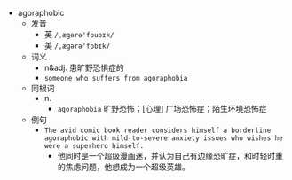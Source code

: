 - agoraphobic
  - 发音
    - 英 `/ˌægərə'foubɪk/`
    - 美 `/,æɡərə'fobɪk/`
  - 词义
    - n&adj. 患旷野恐惧症的
    - `someone who suffers from agoraphobia`
  - 同根词
    - n.
      - `agoraphobia` 旷野恐怖；[心理] 广场恐怖症；陌生环境恐怖症
  - 例句
    - `The avid comic book reader considers himself a borderline agoraphobic with mild-to-severe anxiety issues who wishes he were a superhero himself.`
      - 他同时是一个超级漫画迷，并认为自己有边缘恐旷症，和时轻时重的焦虑问题，他想成为一个超级英雄。

